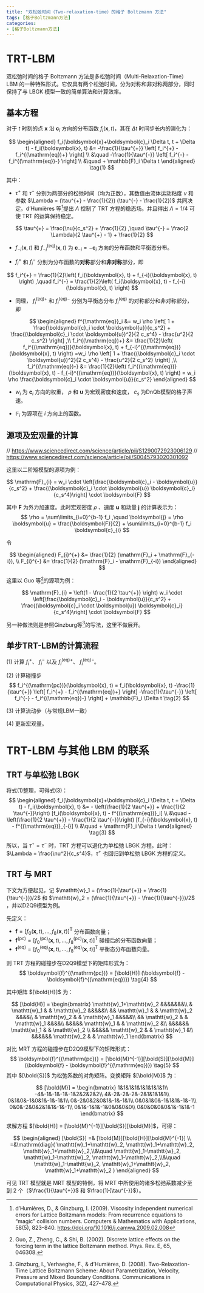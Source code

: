 ```yaml
---
title: "双松弛时间（Two-relaxation-time）的格子 Boltzmann 方法"
tags: [格子Boltzmann方法]
categories:
- [格子Boltzmann方法]
---
```



# TRT-LBM

双松弛时间的格子 Boltzmann 方法是多松弛时间（Multi-Relaxation-Time）LBM 的一种特殊形式。它仅具有两个松弛时间，分为对称和非对称两部分，同时保持了与 LBGK 模型一致的简单算法和计算效率。

## 基本方程

对于 $t$ 时刻的点 $\boldsymbol{x}$ 沿 $\boldsymbol{c}_i$ 方向的分布函数 $f_i(\boldsymbol{x}, t)$，其在 $\Delta t$ 时间步长内的演化为：

$$
\begin{aligned}
f_i(\boldsymbol{x}+\boldsymbol{c}_i \Delta t, t + \Delta t) - f_i(\boldsymbol{x}, t) &= 
-\frac{1}{\tau^{+}} \left[ f_i^{+} - f_i^{(\mathrm{eq})+} \right] \\
&\quad -\frac{1}{\tau^{-}} \left[ f_i^{-} - f_i^{(\mathrm{eq})-} \right] \\
&\quad + \mathbb{F}_i \Delta t
\end{aligned}
\tag{1}
$$

其中：

* $\tau^{+}$ 和 $\tau^{-}$ 分别为两部分的松弛时间（均为正数），其数值由流体运动粘度 $\nu$ 和参数 $\Lambda = (\tau^{+} - \frac{1}{2}) (\tau^{-} - \frac{1}{2})$ 共同决定。d’Humières 等[^Humières2009]提出 $\Lambda$ 控制了 TRT 方程的稳态场。并且得出 $\Lambda=1/4$ 可使 TRT 的运算保持稳定。

$$
\tau^{+} = \frac{\nu}{c_s^2} + \frac{1}{2} ,\quad
\tau^{-} = \frac{2 \Lambda}{2 \tau^{+} - 1} + \frac{1}{2}
$$



* $f_{-i}(\boldsymbol{x}, t)$ 和 $f_{-i}^{(\mathrm{eq})}(\boldsymbol{x}, t)$ 为 $\boldsymbol{c}_{-i}=-\boldsymbol{c}_{i}$ 方向的分布函数和平衡态分布。

* $f_i^{+}$ 和 $f_i^{-}$ 分别为分布函数的**对称**部分和**非对称**部分，即

$$
f_i^{+} = \frac{1}{2}\left( f_i(\boldsymbol{x}, t) + f_{-i}(\boldsymbol{x}, t) \right) ,\quad
f_i^{-} = \frac{1}{2}\left( f_i(\boldsymbol{x}, t) - f_{-i}(\boldsymbol{x}, t) \right)
$$

* 同理， $f_i^{(\mathrm{eq})+}$ 和 $f_i^{(\mathrm{eq})-}$ 分别为平衡态分布 $f_i^{(\mathrm{eq})}$ 的对称部分和非对称部分，即

$$
\begin{aligned}
f^{\mathrm{eq}}_i &= w_i \rho \left[ 1 + \frac{\boldsymbol{c}_i \cdot \boldsymbol{u}}{c_s^2} + \frac{(\boldsymbol{c}_i \cdot \boldsymbol{u})^2}{2 c_s^4} - \frac{u^2}{2 c_s^2} \right] ,\\
f_i^{(\mathrm{eq})+} &= \frac{1}{2}\left( f_i^{(\mathrm{eq})}(\boldsymbol{x}, t) + f_{-i}^{(\mathrm{eq})}(\boldsymbol{x}, t) \right) =w_i \rho \left[ 1 + \frac{(\boldsymbol{c}_i \cdot \boldsymbol{u})^2}{2 c_s^4} - \frac{u^2}{2 c_s^2} \right] ,\\
f_i^{(\mathrm{eq})-} &= \frac{1}{2}\left( f_i^{(\mathrm{eq})}(\boldsymbol{x}, t) - f_{-i}^{(\mathrm{eq})}(\boldsymbol{x}, t) \right) = w_i \rho \frac{\boldsymbol{c}_i \cdot \boldsymbol{u}}{c_s^2} 
\end{aligned}
$$

* $w_i$ 为 $\boldsymbol{c}_{i}$ 方向的权重， $\rho$ 和 $\boldsymbol{u}$ 为宏观密度和速度， $c_s$ 为DnQb模型的格子声速。

* $\mathbb{F}_i$ 为源项在 $i$ 方向上的函数。

## 源项及宏观量的计算

// https://www.sciencedirect.com/science/article/pii/S1290072923006129
// https://www.sciencedirect.com/science/article/pii/S0045793020301092

这里以二阶矩模型的源项为例：

$$
\mathrm{F}_{i} = w_i \cdot 
\left[\frac{\boldsymbol{c}_i - \boldsymbol{u}}{c_s^2} + \frac{(\boldsymbol{c}_i \cdot \boldsymbol{u}) \boldsymbol{c}_i}{c_s^4}\right] \cdot \boldsymbol{F}
$$

其中 $\boldsymbol{F}$ 为外力加速度。此时宏观密度 $\rho$ 、速度 $\boldsymbol{u}$ 和动量 $\boldsymbol{j}$ 的计算表示为：
$$
\rho = \sum\limits_{i=0}^{b-1} f_i ,\quad
\boldsymbol{j} = \rho \boldsymbol{u} = \frac{\boldsymbol{F}}{2} +  \sum\limits_{i=0}^{b-1} f_i \boldsymbol{c}_{i}
$$

令

$$
\begin{aligned}
F_{i}^{+} &= \frac{1}{2} (\mathrm{F}_i + \mathrm{F}_{-i}), \\
F_{i}^{-} &= \frac{1}{2} (\mathrm{F}_i - \mathrm{F}_{-i})
\end{aligned}
$$



这里以 Guo 等[^Guo2002]的源项为例：

$$
\mathrm{F}_{i} = \left(1 - \frac{1}{2 \tau^{+}} \right) w_i \cdot 
\left[\frac{\boldsymbol{c}_i - \boldsymbol{u}}{c_s^2} + \frac{(\boldsymbol{c}_i \cdot \boldsymbol{u}) \boldsymbol{c}_i}{c_s^4}\right] \cdot \boldsymbol{F}
$$

另一种做法则是参照Ginzburg等[^Ginzburg2008]的写法，这里不做展开。

<!--

另一种做法则是参照Ginzburg等[^Ginzburg2008]的写法，将源项 $\mathrm{F}_i(\boldsymbol{r},t)$ 表示为

$$
\mathrm{F}_i(\boldsymbol{r},t) = \mathrm{F}_i^{+}(\boldsymbol{r},t) + \mathrm{F}_i^{-}(\boldsymbol{r},t)
$$

其中 $\mathrm{F}_i^{+} = \frac{1}{2} (\mathrm{F}_i + \mathrm{F}_{-i})$， $\mathrm{F}_i^{-} = \frac{1}{2} (\mathrm{F}_i - \mathrm{F}_{-i})$。

下面记质量源 $M(\boldsymbol{r},t)$ 和体力 $\boldsymbol{F}(\boldsymbol{r},t)$ 。则宏观密度 $\rho$ 和动量 $\boldsymbol{j}$ 的计算表示为：

$$
\rho = \sum\limits_{i=0}^{b-1} f_i + \frac{M}{2} ,\quad
\boldsymbol{j} = \rho \boldsymbol{u} = \sum\limits_{i=0}^{b-1} f_i \boldsymbol{c}_{i} + \frac{\boldsymbol{F}}{2}
$$
-->


## 单步TRT-LBM的计算流程

(1) 计算 $f_i^{+}$、 $f_i^{-}$ 以及 $f_i^{(\mathrm{eq})+}$、 $f_i^{(\mathrm{eq})-}$。 

(2) 计算碰撞步  
$$
f_i^{(\mathrm{pc})}(\boldsymbol{x}, t) = f_i(\boldsymbol{x}, t)  
-\frac{1}{\tau^{+}} \left[ f_i^{+} - f_i^{(\mathrm{eq})+} \right]
-\frac{1}{\tau^{-}} \left[ f_i^{-} - f_i^{(\mathrm{eq})-} \right] + \mathbb{F}_i \Delta t
\tag{2}
$$

(3) 计算流动步（与常规LBM一致）  

(4) 更新宏观量。  

# TRT-LBM 与其他 LBM 的联系

## TRT 与单松弛 LBGK

将式(1)整理，可得式(3)：
$$
\begin{aligned}
f_i(\boldsymbol{x}+\boldsymbol{c}_i \Delta t, t + \Delta t) - f_i(\boldsymbol{x}, t) &= - \left(\frac{1}{2 \tau^{+}} + \frac{1}{2 \tau^{-}}\right) [f_i(\boldsymbol{x}, t) - f^{(\mathrm{eq})}_i] \\
&\quad -\left(\frac{1}{2 \tau^{+}} - \frac{1}{2 \tau^{-}}\right) [f_{-i}(\boldsymbol{x}, t) - f^{(\mathrm{eq})}_{-i}] \\
&\quad + \mathrm{F}_i \Delta t
\end{aligned}
\tag{3}
$$

所以，当 $\tau^{+} = \tau^{-}$ 时，TRT 方程可以退化为单松弛 LBGK 方程。此时： $\Lambda = \frac{\nu^2}{c_s^4}$，$\tau^{+}$ 也回归到单松弛 LBGK 方程的定义。

## TRT 与 MRT

下文为方便起见，记 $\mathtt{w}_1 = (\frac{1}{\tau^{+}} + \frac{1}{\tau^{-}})/2$ 和 $\mathtt{w}_2 = (\frac{1}{\tau^{+}} - \frac{1}{\tau^{-}})/2$ ，并以D2Q9模型为例。

先定义：
* $\boldsymbol{f} = [f_0(\boldsymbol{x}, t), ..., f_8(\boldsymbol{x}, t)]^\mathrm{T}$ 分布函数向量；
* $\boldsymbol{f}^{(\mathrm{pc})} = [f_0^{(\mathrm{pc})}(\boldsymbol{x}, t), ..., f_8^{(\mathrm{pc})}(\boldsymbol{x}, t)]^\mathrm{T}$ 碰撞后的分布函数向量；  
* $\boldsymbol{f}^{(\mathrm{eq})} = [f_0^{(\mathrm{eq})}(\boldsymbol{x}, t), ..., f_8^{(\mathrm{eq})}(\boldsymbol{x}, t)]^\mathrm{T}$ 平衡态分布函数向量。   

则 TRT 方程的碰撞步在D2Q9模型下的矩阵形式为：
$$
\boldsymbol{f}^{(\mathrm{pc})} = [\bold{H}] (\boldsymbol{f} - \boldsymbol{f}^{(\mathrm{eq})})
\tag{4}
$$

其中矩阵 $[\bold{H}]$ 为：

$$
[\bold{H}] = \begin{bmatrix}
\mathtt{w}_1+\mathtt{w}_2 &&&&&&&\\
& \mathtt{w}_1 & & \mathtt{w}_2 &&&&&\\
&& \mathtt{w}_1 & & \mathtt{w}_2 &&&&\\
& \mathtt{w}_2 & & \mathtt{w}_1 &&&&&\\
&& \mathtt{w}_2 & & \mathtt{w}_1 &&&&\\
&&&&& \mathtt{w}_1 & & \mathtt{w}_2 &\\
&&&&&& \mathtt{w}_1 & & \mathtt{w}_2 \\
&&&&& \mathtt{w}_2 & & \mathtt{w}_1 &\\
&&&&&& \mathtt{w}_2 & & \mathtt{w}_1
\end{bmatrix}
$$

对比 MRT 方程的碰撞步在D2Q9模型下的矩阵形式：
$$
\boldsymbol{f}^{(\mathrm{pc})} = [\bold{M}^{-1}][\bold{S}][\bold{M}] (\boldsymbol{f} - \boldsymbol{f}^{(\mathrm{eq})})
\tag{5}
$$
其中 $[\bold{S}]$ 为松弛系数的对角矩阵。变换矩阵 $[\bold{M}]$ 为：

$$
[\bold{M}] = \begin{bmatrix}
1&1&1&1&1&1&1&1&1\\
-4&-1&-1&-1&-1&2&2&2&2\\
4&-2&-2&-2&-2&1&1&1&1\\
0&1&0&-1&0&1&-1&-1&1\\
0&-2&0&2&0&1&-1&-1&1\\
0&0&1&0&-1&1&1&-1&-1\\
0&0&-2&0&2&1&1&-1&-1\\
0&1&-1&1&-1&0&0&0&0\\
0&0&0&0&0&1&-1&1&-1
\end{bmatrix}
$$

求解方程 $[\bold{H}] = [\bold{M}^{-1}][\bold{S}][\bold{M}]$，可得：

$$
\begin{aligned}
[\bold{S}] =& [\bold{M}][\bold{H}][\bold{M}^{-1}] \\
=&\mathrm{diag}(
    \mathtt{w}_1+\mathtt{w}_2,
    \mathtt{w}_1+\mathtt{w}_2,
    \mathtt{w}_1+\mathtt{w}_2,\\&\quad
    \mathtt{w}_1-\mathtt{w}_2,
    \mathtt{w}_1-\mathtt{w}_2,
    \mathtt{w}_1-\mathtt{w}_2,\\&\quad
    \mathtt{w}_1-\mathtt{w}_2,
    \mathtt{w}_1+\mathtt{w}_2,
    \mathtt{w}_1+\mathtt{w}_2
)
\end{aligned}
$$

可见 TRT 模型就是 MRT 模型的特例，将 MRT 中所使用的诸多松弛系数减少至到 2 个（$\frac{1}{\tau^{+}}$ 和 $\frac{1}{\tau^{-}}$）。

<!--
1. Ginzburg, I., d’Humières, D. & Kuzmin, A. Optimal Stability of Advection-Diffusion Lattice Boltzmann Models with Two Relaxation Times for Positive/Negative Equilibrium. J Stat Phys 139, 1090–1143 (2010). https://doi.org/10.1007/s10955-010-9969-9
-->

[^Ginzburg2008]: Ginzburg, I., Verhaeghe, F., & d’Humières, D. (2008). Two-Relaxation-Time Lattice Boltzmann Scheme: About Parametrization, Velocity, Pressure and Mixed Boundary Conditions. Communications in Computational Physics, 3(2), 427–478.
[^Guo2002]: Guo, Z., Zheng, C., & Shi, B. (2002). Discrete lattice effects on the forcing term in the lattice Boltzmann method. Phys. Rev. E, 65, 046308.
[^Humières2009]: d’Humières, D., & Ginzburg, I. (2009). Viscosity independent numerical errors for Lattice Boltzmann models: From recurrence equations to “magic” collision numbers. Computers & Mathematics with Applications, 58(5), 823–840. https://doi.org/10.1016/j.camwa.2009.02.008
